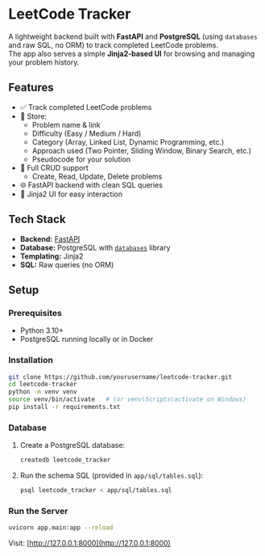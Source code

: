 # LeetCode Tracker

A lightweight backend built with **FastAPI** and **PostgreSQL** (using `databases` and raw SQL, no ORM) to track completed LeetCode problems.  
The app also serves a simple **Jinja2-based UI** for browsing and managing your problem history.

## Features

- ✅ Track completed LeetCode problems
- 📝 Store:
  - Problem name & link
  - Difficulty (Easy / Medium / Hard)
  - Category (Array, Linked List, Dynamic Programming, etc.)
  - Approach used (Two Pointer, Sliding Window, Binary Search, etc.)
  - Pseudocode for your solution
- 🔄 Full CRUD support
  - Create, Read, Update, Delete problems
- 🌐 FastAPI backend with clean SQL queries
- 🎨 Jinja2 UI for easy interaction

## Tech Stack

- **Backend:** [FastAPI](https://fastapi.tiangolo.com/)  
- **Database:** PostgreSQL with [`databases`](https://www.encode.io/databases/) library  
- **Templating:** Jinja2  
- **SQL:** Raw queries (no ORM)

## Setup

### Prerequisites
- Python 3.10+
- PostgreSQL running locally or in Docker

### Installation
```bash
git clone https://github.com/yourusername/leetcode-tracker.git
cd leetcode-tracker
python -m venv venv
source venv/bin/activate   # (or venv\Scripts\activate on Windows)
pip install -r requirements.txt
```

### Database
1. Create a PostgreSQL database:
   ```bash
   createdb leetcode_tracker
   ```
2. Run the schema SQL (provided in `app/sql/tables.sql`):
   ```bash
   psql leetcode_tracker < app/sql/tables.sql
   ```

### Run the Server
```bash
uvicorn app.main:app --reload
```

Visit: [http://127.0.0.1:8000](http://127.0.0.1:8000)
